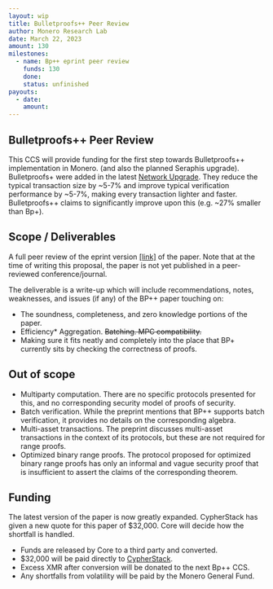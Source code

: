 ```yaml
---
layout: wip
title: Bulletproofs++ Peer Review
author: Monero Research Lab
date: March 22, 2023
amount: 130
milestones:
  - name: Bp++ eprint peer review
    funds: 130
    done:
    status: unfinished
payouts:
  - date:
    amount:
---
```

## Bulletproofs++ Peer Review

This CCS will provide funding for the first step towards Bulletproofs++ implementation in Monero. (and also the planned Seraphis upgrade). Bulletproofs+ were added in the latest [Network Upgrade](https://www.getmonero.org/2022/04/20/network-upgrade-july-2022.html). They reduce the typical transaction size by ~5-7% and improve typical verification performance by ~5-7%, making every transaction lighter and faster. Bulletproofs++ claims to significantly improve upon this (e.g. ~27% smaller than Bp+).

## Scope / Deliverables

A full peer review of the eprint version [[link]](https://eprint.iacr.org/archive/2022/510/20230717:163509)  of the paper. Note that at the time of writing this proposal, the paper is not yet published in a peer-reviewed conference/journal.

The deliverable is a write-up which will include recommendations, notes, weaknesses, and issues (if any) of the BP++ paper touching on:
- The soundness, completeness, and zero knowledge portions of the paper.
- Efficiency* Aggregation. ~~Batching. MPC compatibility.~~ 
- Making sure it fits neatly and completely into the place that BP+ currently sits by checking the correctness of proofs.

## Out of scope

- Multiparty computation. There are no specific protocols presented for this, and no corresponding security model of proofs of security.
- Batch verification. While the preprint mentions that BP++ supports batch verification, it provides no details on the corresponding algebra.
- Multi-asset transactions. The preprint discusses multi-asset transactions in the context of its protocols, but these are not required for range proofs.
- Optimized binary range proofs. The protocol proposed for optimized binary range proofs has only an informal and vague security proof that is insufficient to assert the claims of the corresponding theorem.

## Funding

The latest version of the paper is now greatly expanded. CypherStack has given a new quote for this paper of $32,000. Core will decide how the shortfall is handled.

- Funds are released by Core to a third party and converted. 
- $32,000 will be paid directly to [CypherStack](https://cypherstack.com/).
- Excess XMR after conversion will be donated to the next Bp++ CCS.
- Any shortfalls from volatility will be paid by the Monero General Fund.
